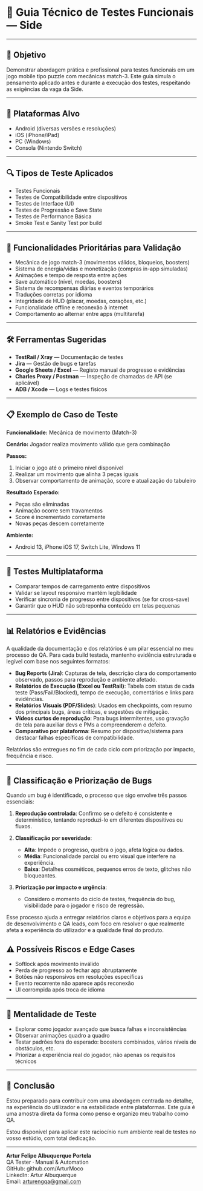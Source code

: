 # 🧪 Guia Técnico de Testes Funcionais — Side
---

## 🎯 Objetivo

Demonstrar abordagem prática e profissional para testes funcionais em um jogo mobile tipo puzzle com mecânicas match-3. Este guia simula o pensamento aplicado antes e durante a execução dos testes, respeitando as exigências da vaga da Side.

---

## 📱 Plataformas Alvo

* Android (diversas versões e resoluções)
* iOS (iPhone/iPad)
* PC (Windows)
* Consola (Nintendo Switch)

---

## 🔍 Tipos de Teste Aplicados

* Testes Funcionais
* Testes de Compatibilidade entre dispositivos
* Testes de Interface (UI)
* Testes de Progressão e Save State
* Testes de Performance Básica
* Smoke Test e Sanity Test por build

---

## 🧩 Funcionalidades Prioritárias para Validação

* Mecânica de jogo match-3 (movimentos válidos, bloqueios, boosters)
* Sistema de energia/vidas e monetização (compras in-app simuladas)
* Animações e tempo de resposta entre ações
* Save automático (nível, moedas, boosters)
* Sistema de recompensas diárias e eventos temporários
* Traduções corretas por idioma
* Integridade de HUD (placar, moedas, corações, etc.)
* Funcionalidade offline e reconexão à internet
* Comportamento ao alternar entre apps (multitarefa)

---

## 🛠️ Ferramentas Sugeridas

* **TestRail / Xray** — Documentação de testes
* **Jira** — Gestão de bugs e tarefas
* **Google Sheets / Excel** — Registo manual de progresso e evidências
* **Charles Proxy / Postman** — Inspeção de chamadas de API (se aplicável)
* **ADB / Xcode** — Logs e testes físicos

---

## 📋 Exemplo de Caso de Teste

**Funcionalidade:** Mecânica de movimento (Match-3)

**Cenário:** Jogador realiza movimento válido que gera combinação

**Passos:**

1. Iniciar o jogo até o primeiro nível disponível
2. Realizar um movimento que alinha 3 peças iguais
3. Observar comportamento de animação, score e atualização do tabuleiro

**Resultado Esperado:**

* Peças são eliminadas
* Animação ocorre sem travamentos
* Score é incrementado corretamente
* Novas peças descem corretamente

**Ambiente:**

* Android 13, iPhone iOS 17, Switch Lite, Windows 11

---

## 🔁 Testes Multiplataforma

* Comparar tempos de carregamento entre dispositivos
* Validar se layout responsivo mantém legibilidade
* Verificar sincronia de progresso entre dispositivos (se for cross-save)
* Garantir que o HUD não sobreponha conteúdo em telas pequenas

---

## 📊 Relatórios e Evidências

A qualidade da documentação e dos relatórios é um pilar essencial no meu processo de QA. Para cada build testada, mantenho evidência estruturada e legível com base nos seguintes formatos:

* **Bug Reports (Jira)**: Capturas de tela, descrição clara do comportamento observado, passos para reprodução e ambiente afetado.
* **Relatórios de Execução (Excel ou TestRail)**: Tabela com status de cada teste (Pass/Fail/Blocked), tempo de execução, comentários e links para evidências.
* **Relatórios Visuais (PDF/Slides)**: Usados em checkpoints, com resumo dos principais bugs, áreas críticas, e sugestões de mitigação.
* **Vídeos curtos de reprodução**: Para bugs intermitentes, uso gravação de tela para auxiliar devs e PMs a compreenderem o defeito.
* **Comparativo por plataforma**: Resumo por dispositivo/sistema para destacar falhas específicas de compatibilidade.

Relatórios são entregues no fim de cada ciclo com priorização por impacto, frequência e risco.

---

## 🧮 Classificação e Priorização de Bugs

Quando um bug é identificado, o processo que sigo envolve três passos essenciais:

1. **Reprodução controlada**: Confirmo se o defeito é consistente e determinístico, tentando reproduzi-lo em diferentes dispositivos ou fluxos.

2. **Classificação por severidade**:

   * **Alta**: Impede o progresso, quebra o jogo, afeta lógica ou dados.
   * **Média**: Funcionalidade parcial ou erro visual que interfere na experiência.
   * **Baixa**: Detalhes cosméticos, pequenos erros de texto, glitches não bloqueantes.

3. **Priorização por impacto e urgência**:

   * Considero o momento do ciclo de testes, frequência do bug, visibilidade para o jogador e risco de regressão.

Esse processo ajuda a entregar relatórios claros e objetivos para a equipa de desenvolvimento e QA leads, com foco em resolver o que realmente afeta a experiência do utilizador e a qualidade final do produto.

## ⚠️ Possíveis Riscos e Edge Cases

* Softlock após movimento inválido
* Perda de progresso ao fechar app abruptamente
* Botões não responsivos em resoluções específicas
* Evento recorrente não aparece após reconexão
* UI corrompida após troca de idioma

---

## 🧠 Mentalidade de Teste

* Explorar como jogador avançado que busca falhas e inconsistências
* Observar animações quadro a quadro
* Testar padrões fora do esperado: boosters combinados, vários níveis de obstáculos, etc.
* Priorizar a experiência real do jogador, não apenas os requisitos técnicos

---

## 📎 Conclusão

Estou preparado para contribuir com uma abordagem centrada no detalhe, na experiência do utilizador e na estabilidade entre plataformas. Este guia é uma amostra direta da forma como penso e organizo meu trabalho como QA.

Estou disponível para aplicar este raciocínio num ambiente real de testes no vosso estúdio, com total dedicação.

---

**Artur Felipe Albuquerque Portela**  
QA Tester · Manual & Automation  
GitHub: github.com/ArturMoco  
LinkedIn: Artur Albuquerque  
Email: [arturengqa@gmail.com](mailto:arturengqa@gmail.com)
